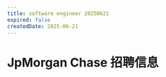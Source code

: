 ```yaml
---
title: software engineer 20250621
expired: false
createdDate: 2025-06-21
---
```


# JpMorgan Chase 招聘信息

<JobPostingTable job-posting-json-path="jpmorgan-chase/data/software-engineer-20250621.json" />
